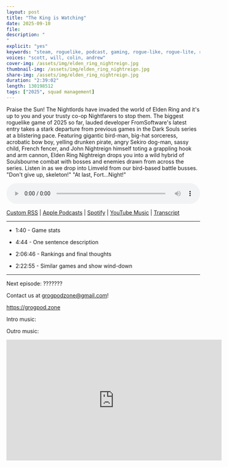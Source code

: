 ```yaml
---
layout: post
title: "The King is Watching"
date: 2025-09-10
file: 
description: "
"
explicit: "yes" 
keywords: "steam, roguelike, podcast, gaming, rogue-like, rogue-lite, roguelite"
voices: "scott, will, colin, andrew"
cover-img: /assets/img/elden_ring_nightreign.jpg
thumbnail-img: /assets/img/elden_ring_nightreign.jpg
share-img: /assets/img/elden_ring_nightreign.jpg
duration: "2:39:02"
length: 130198512   
tags: ["2025", squad management]
---
```


Praise the Sun! The Nightlords have invaded the world of Elden Ring and it's up to you and your trusty co-op Nightfarers to stop them. The biggest roguelike game of 2025 so far, lauded developer FromSoftware's latest entry takes a stark departure from previous games in the Dark Souls series at a blistering pace. Featuring gigantic bird-man, big-hat sorceress, acrobatic bow boy, yelling drunken pirate, angry Sekiro dog-man, sassy child, French fencer, and John Nightreign himself toting a grappling hook and arm cannon, Elden Ring Nightreign drops you into a wild hybrid of Soulsbourne combat with bosses and enemies drawn from across the series. Listen in as we drop into Limveld from our bird-based battle busses. "Don't give up, skeleton!" "At last, Fort...Night!"

<div class="container">
  <audio controls style="width: 100%;">
    <source src="https://grogpod.s3.us-west-2.amazonaws.com/elden-ring-nightreign.mp3">
  </audio>
</div>

[Custom RSS](https://grogpod.zone/feed.xml) | [Apple Podcasts](https://podcasts.apple.com/us/podcast/elden-ring-nightreign-with-kris-garglestone/id1650474911?i=1000723673406) | [Spotify](https://open.spotify.com/episode/0NozvdLTKZqUFkc0i5dvwm) | [YouTube Music](https://music.youtube.com/playlist?list=PL-ShOmyMvd4jYFChE6tgj0JYG8RKK4xe0) | [Transcript](https://github.com/ScottBurger/going_rogue_podcast/blob/master/docs/transcripts/nightreign.txt)

---
* 1:40 - Game stats
* 4:44 - One sentence description

* 2:06:46 - Rankings and final thoughts
* 2:22:55 - Similar games and show wind-down
  
---

Next episode: ???????

Contact us at grogpodzone@gmail.com!

https://grogpod.zone

Intro music: 

Outro music: 


<div class="embed-responsive embed-responsive-16by9">
<iframe width="560" height="315" src="https://www.youtube.com/embed/xxxxxxx" title="YouTube video player" frameborder="0" allow="accelerometer; autoplay; clipboard-write; encrypted-media; gyroscope; picture-in-picture" allowfullscreen></iframe>
</div>
